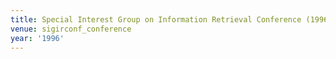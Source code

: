 ```yaml
---
title: Special Interest Group on Information Retrieval Conference (1996)
venue: sigirconf_conference
year: '1996'
---
```


